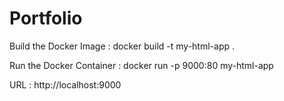 # Portfolio
Build the Docker Image : 
      docker build -t my-html-app .

Run the Docker Container : 
      docker run -p 9000:80 my-html-app

URL : http://localhost:9000
